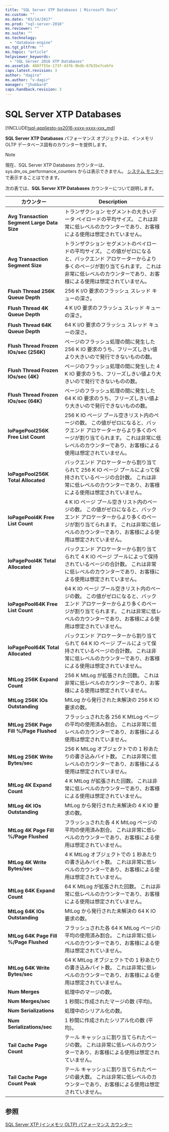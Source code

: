 ```yaml
---
title: "SQL Server XTP Databases | Microsoft Docs"
ms.custom: ""
ms.date: "03/14/2017"
ms.prod: "sql-server-2016"
ms.reviewer: ""
ms.suite: ""
ms.technology: 
  - "database-engine"
ms.tgt_pltfrm: ""
ms.topic: "article"
helpviewer_keywords: 
  - "SQL Server 2016 XTP Databases"
ms.assetid: 488ff55e-173f-43f6-9bdb-67b35e7cebfe
caps.latest.revision: 3
author: "dagiro"
ms.author: "v-dagir"
manager: "jhubbard"
caps.handback.revision: 3
---
```

# SQL Server XTP Databases
[!INCLUDE[tsql-appliesto-ss2016-xxxx-xxxx-xxx_md](../../includes/tsql-appliesto-ss2016-xxxx-xxxx-xxx-md.md)]

**SQL Server XTP Databases** パフォーマンス オブジェクトは、インメモリ OLTP データベース固有のカウンターを提供します。

> [!NOTE]
>  現在、SQL Server XTP Databases カウンターは、sys.dm_os_performance_counters からは表示できません。  [システム モニター](../../relational-databases/performance/start-system-monitor-windows.md)で表示することはできます。

次の表では、**SQL Server XTP Databases** カウンターについて説明します。

|カウンター|Description| 
|-------------|-----------------|  
|**Avg Transaction Segment Large Data Size**|トランザクション セグメントの大きいデータ ペイロードの平均サイズ。 これは非常に低レベルのカウンターであり、お客様による使用は想定されていません。|
|**Avg Transaction Segment Size**|トランザクション セグメントのペイロードの平均サイズ。 この値がゼロになると、バックエンド アロケーターからより多くのページが割り当てられます。 これは非常に低レベルのカウンターであり、お客様による使用は想定されていません。|
|**Flush Thread 256K Queue Depth**|256 K I/O 要求のフラッシュ スレッド キューの深さ。|
|**Flush Thread 4K Queue Depth**|4 K I/O 要求のフラッシュ スレッド キューの深さ。|
|**Flush Thread 64K Queue Depth**|64 K I/O 要求のフラッシュ スレッド キューの深さ。|
|**Flush Thread Frozen IOs/sec (256K)**|ページのフラッシュ処理の間に発生した 256 K IO 要求のうち、フリーズしきい値より大きいので発行できないものの数。|
|**Flush Thread Frozen IOs/sec (4K)**|ページのフラッシュ処理の間に発生した 4 K IO 要求のうち、フリーズしきい値より大きいので発行できないものの数。|
|**Flush Thread Frozen IOs/sec (64K)**|ページのフラッシュ処理の間に発生した 64 K IO 要求のうち、フリーズしきい値より大きいので発行できないものの数。|
|**IoPagePool256K Free List Count**|256 K IO ページ プール空きリスト内のページの数。 この値がゼロになると、バックエンド アロケーターからより多くのページが割り当てられます。 これは非常に低レベルのカウンターであり、お客様による使用は想定されていません。|
|**IoPagePool256K Total Allocated**|バックエンド アロケーターから割り当てられて 256 K IO ページ プールによって保持されているページの合計数。 これは非常に低レベルのカウンターであり、お客様による使用は想定されていません。|
|**IoPagePool4K Free List Count**|4 K IO ページ プール空きリスト内のページの数。 この値がゼロになると、バックエンド アロケーターからより多くのページが割り当てられます。 これは非常に低レベルのカウンターであり、お客様による使用は想定されていません。|
|**IoPagePool4K Total Allocated**|バックエンド アロケーターから割り当てられて 4 K IO ページ プールによって保持されているページの合計数。 これは非常に低レベルのカウンターであり、お客様による使用は想定されていません。|
|**IoPagePool64K Free List Count**|64 K IO ページ プール空きリスト内のページの数。 この値がゼロになると、バックエンド アロケーターからより多くのページが割り当てられます。 これは非常に低レベルのカウンターであり、お客様による使用は想定されていません。|
|**IoPagePool64K Total Allocated**|バックエンド アロケーターから割り当てられて 64 K IO ページ プールによって保持されているページの合計数。 これは非常に低レベルのカウンターであり、お客様による使用は想定されていません。|
|**MtLog 256K Expand Count**|256 K MtLog が拡張された回数。 これは非常に低レベルのカウンターであり、お客様による使用は想定されていません。|
|**MtLog 256K IOs Outstanding**|MtLog から発行された未解決の 256 K IO 要求の数。|
|**MtLog 256K Page Fill %/Page Flushed**|フラッシュされた各 256 K MtLog ページの平均の使用済み割合。 これは非常に低レベルのカウンターであり、お客様による使用は想定されていません。|
|**MtLog 256K Write Bytes/sec**|256 K MtLog オブジェクトでの 1 秒あたりの書き込みバイト数。 これは非常に低レベルのカウンターであり、お客様による使用は想定されていません。|
|**MtLog 4K Expand Count**|4 K MtLog が拡張された回数。 これは非常に低レベルのカウンターであり、お客様による使用は想定されていません。|
|**MtLog 4K IOs Outstanding**|MtLog から発行された未解決の 4 K IO 要求の数。|
|**MtLog 4K Page Fill %/Page Flushed**|フラッシュされた各 4 K MtLog ページの平均の使用済み割合。 これは非常に低レベルのカウンターであり、お客様による使用は想定されていません。|
|**MtLog 4K Write Bytes/sec**|4 K MtLog オブジェクトでの 1 秒あたりの書き込みバイト数。 これは非常に低レベルのカウンターであり、お客様による使用は想定されていません。|
|**MtLog 64K Expand Count**|64 K MtLog が拡張された回数。 これは非常に低レベルのカウンターであり、お客様による使用は想定されていません。|
|**MtLog 64K IOs Outstanding**|MtLog から発行された未解決の 64 K IO 要求の数。|
|**MtLog 64K Page Fill %/Page Flushed**|フラッシュされた各 64 K MtLog ページの平均の使用済み割合。 これは非常に低レベルのカウンターであり、お客様による使用は想定されていません。|
|**MtLog 64K Write Bytes/sec**|64 K MtLog オブジェクトでの 1 秒あたりの書き込みバイト数。 これは非常に低レベルのカウンターであり、お客様による使用は想定されていません。|
|**Num Merges**|処理中のマージの数。|
|**Num Merges/sec**|1 秒間に作成されたマージの数 (平均)。|
|**Num Serializations**|処理中のシリアル化の数。|
|**Num Serializations/sec**|1 秒間に作成されたシリアル化の数 (平均)。|
|**Tail Cache Page Count**|テール キャッシュに割り当てられたページの数。 これは非常に低レベルのカウンターであり、お客様による使用は想定されていません。|
|**Tail Cache Page Count Peak**|テール キャッシュに割り当てられたページの最大数。 これは非常に低レベルのカウンターであり、お客様による使用は想定されていません。|


## 参照  
[SQL Server XTP &#40;インメモリ OLTP&#41; パフォーマンス カウンター](../../relational-databases/performance-monitor/sql-server-xtp-in-memory-oltp-performance-counters.md)